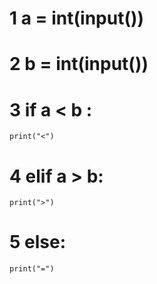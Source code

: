 # 1 a = int(input())
# 2 b = int(input())
# 3 if a < b :
    print("<")
# 4 elif a > b:
    print(">")
# 5 else:
    print("=")
